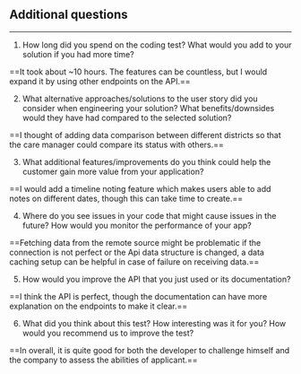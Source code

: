 ## Additional questions
---
1. How long did you spend on the coding test? What would you add to your solution if you had more time?

==It took about ~10 hours. The features can be countless, but I would expand it by using other endpoints on the API.==

2. What alternative approaches/solutions to the user story did you consider when engineering your solution? What benefits/downsides would they have had compared to the selected solution?

==I thought of adding data comparison between different districts so that the care manager could compare its status with others.==

3. What additional features/improvements do you think could help the customer gain more value from your application?

==I would add a timeline noting feature which makes users able to add notes on different dates, though this can take time to create.==

4. Where do you see issues in your code that might cause issues in the future? How would you monitor the performance of your app?

==Fetching data from the remote source might be problematic if the connection is not perfect or the Api data structure is changed, a data caching setup can be helpful in case of failure on receiving data.==

5. How would you improve the API that you just used or its documentation?

==I think the API is perfect, though the documentation can have more explanation on the endpoints to make it clear.==

6. What did you think about this test? How interesting was it for you? How would you recommend us to improve the test?

==In overall, it is quite good for both the developer to challenge himself and the company to assess the abilities of applicant.==
